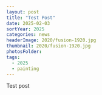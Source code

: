 ```yaml
---
layout: post
title: "Test Post"
date: 2025-02-03
sortYear: 2025
categories: news
headerImage: 2020/fusion-1920.jpg
thumbnail: 2020/fusion-1920.jpg
photosFolder:
tags:
  - 2025
  - painting
---
```

Test post
